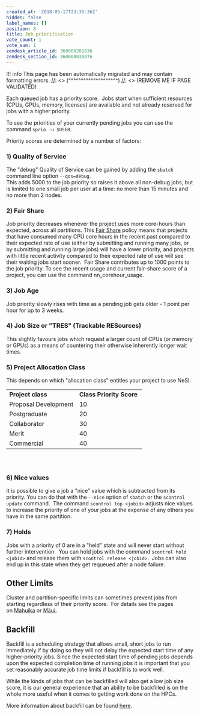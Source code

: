 ```yaml
---
created_at: '2018-05-17T23:35:36Z'
hidden: false
label_names: []
position: 8
title: Job prioritisation
vote_count: 1
vote_sum: 1
zendesk_article_id: 360000201636
zendesk_section_id: 360000030876
---
```




[//]: <> (REMOVE ME IF PAGE VALIDATED)
[//]: <> (vvvvvvvvvvvvvvvvvvvv)
!!! info
    This page has been automatically migrated and may contain formatting errors.
[//]: <> (^^^^^^^^^^^^^^^^^^^^)
[//]: <> (REMOVE ME IF PAGE VALIDATED)

<p>Each queued job has a priority score.  Jobs start when sufficient resources (CPUs, GPUs, memory, licenses) are available and not already reserved for jobs with a higher priority.</p>
<p>To see the priorities of your currently pending jobs you can use the command <code>sprio -u $USER</code>.</p>
<p>Priority scores are determined by a number of factors:</p>
<h3>1) Quality of Service</h3>
<p>The "debug" Quality of Service can be gained by adding the <code>sbatch</code> command line option <code>--qos=debug</code>.<br>This adds 5000 to the job priority so raises it above all non-debug jobs, but is limited to one small job per user at a time: no more than 15 minutes and no more than 2 nodes.</p>
<h3>2) Fair Share</h3>
<p>Job priority decreases whenever the project uses more core-hours than expected, across all partitions. This <a href="https://support.nesi.org.nz/hc/en-gb/articles/360000743536" target="_self">Fair Share</a> policy means that projects that have consumed many CPU core hours in the recent past compared to their expected rate of use (either by submitting and running many jobs, or by submitting and running large jobs) will have a lower priority, and projects with little recent activity compared to their expected rate of use will see their waiting jobs start sooner.  Fair Share contributes up to 1000 points to the job priority. To see the recent usage and current fair-share score of a project, you can use the command nn_corehour_usage.</p>
<h3>3) Job Age</h3>
<p>Job priority slowly rises with time as a pending job gets older - 1 point per hour for up to 3 weeks.</p>
<h3>4) Job Size or "TRES" (Trackable RESources)</h3>
<p>This slightly favours jobs which request a larger count of CPUs (or memory or GPUs) as a means of countering their otherwise inherently longer wait times.</p>
<h3>5) Project Allocation Class</h3>
<p>This depends on which "allocation class" entitles your project to use NeSI.</p>
<table style="margin-left: 0px; margin-right: auto;">
<tbody>
<tr>
<td><strong>Project class</strong></td>
<td><strong>Class Priority Score </strong></td>
</tr>
<tr>
<td>Proposal Development</td>
<td class="wysiwyg-text-align-right">10</td>
</tr>
<tr>
<td>Postgraduate</td>
<td class="wysiwyg-text-align-right">20</td>
</tr>
<tr>
<td>Collaborator</td>
<td class="wysiwyg-text-align-right">30</td>
</tr>
<tr>
<td>Merit</td>
<td class="wysiwyg-text-align-right">40</td>
</tr>
<tr>
<td>Commercial</td>
<td class="wysiwyg-text-align-right">40</td>
</tr>
</tbody>
</table>
<h3> </h3>
<h3>6) Nice values</h3>
<p>It is possible to give a job a "nice" value which is subtracted from its priority. You can do that with the <code>--nice</code> option of <code>sbatch</code> or the <code>scontrol update</code> command.  The command <code>scontrol top &lt;jobid&gt;</code> adjusts nice values to increase the priority of one of your jobs at the expense of any others you have in the same partition.</p>
<h3>7) Holds</h3>
<p>Jobs with a priority of 0 are in a "held" state and will never start without further intervention.  You can hold jobs with the command <code>scontrol hold &lt;jobid&gt;</code> and release them with <code>scontrol release &lt;jobid&gt;</code>.  Jobs can also end up in this state when they get requeued after a node failure. </p>
<h2>Other Limits</h2>
<p>Cluster and partition-specific limits can sometimes prevent jobs from starting regardless of their priority score.  For details see the pages on <a href="https://support.nesi.org.nz/hc/en-gb/articles/360000204076" target="_self">Mahuika</a> or <a href="https://support.nesi.org.nz/hc/en-gb/articles/360000204116" target="_self">Māui.</a></p>
<h2>Backfill</h2>
<p>Backfill is a scheduling strategy that allows small, short jobs to run immediately if by doing so they will not delay the expected start time of any higher-priority jobs. Since the expected start time of pending jobs depends upon the expected completion time of running jobs it is important that you set reasonably accurate job time limits if backfill is to work well.</p>
<p>While the kinds of jobs that can be backfilled will also get a low job size score, it is our general experience that an ability to be backfilled is on the whole more useful when it comes to getting work done on the HPCs.</p>
<p>More information about backfill can be found <a href="https://slurm.schedmd.com/sched_config.html">here</a>.</p>
<p> </p>
